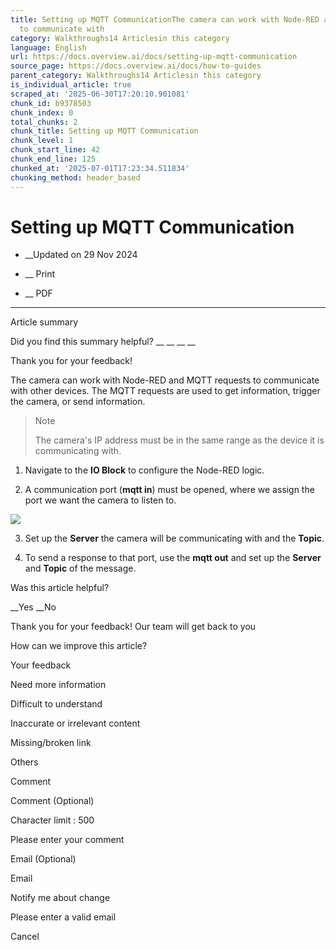 ```yaml
---
title: Setting up MQTT CommunicationThe camera can work with Node-RED and MQTT requests
  to communicate with
category: Walkthroughs14 Articlesin this category
language: English
url: https://docs.overview.ai/docs/setting-up-mqtt-communication
source_page: https://docs.overview.ai/docs/how-to-guides
parent_category: Walkthroughs14 Articlesin this category
is_individual_article: true
scraped_at: '2025-06-30T17:20:10.901081'
chunk_id: b9378503
chunk_index: 0
total_chunks: 2
chunk_title: Setting up MQTT Communication
chunk_level: 1
chunk_start_line: 42
chunk_end_line: 125
chunked_at: '2025-07-01T17:23:34.511834'
chunking_method: header_based
---
```


# Setting up MQTT Communication

  *  __Updated on 29 Nov 2024



  *  __ Print

  * __ PDF




* * *

Article summary

Did you find this summary helpful?  __ __ __ __

Thank you for your feedback\!

The camera can work with Node-RED and MQTT requests to communicate with other devices. The MQTT requests are used to get information, trigger the camera, or send information.

> Note
> 
> The camera's IP address must be in the same range as the device it is communicating with.

  1. Navigate to the **IO Block** to configure the Node-RED logic.

  2. A communication port \(**mqtt in**\) must be opened, where we assign the port we want the camera to listen to.  


![](https://cdn.document360.io/863daf20-40fe-49e9-9c91-e3c6cfba55d1/Images/Documentation/image\(102\).png)  


  3. Set up the **Server** the camera will be communicating with and the **Topic**.  


  4. To send a response to that port, use the **mqtt out** and set up the **Server** and **Topic** of the message.  





Was this article helpful?

__Yes __No

Thank you for your feedback\! Our team will get back to you

How can we improve this article?

Your feedback

Need more information

Difficult to understand

Inaccurate or irrelevant content

Missing/broken link

Others

Comment

Comment \(Optional\)

Character limit : 500

Please enter your comment

Email \(Optional\)

Email

Notify me about change  


Please enter a valid email

Cancel
